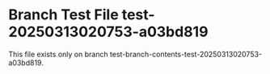 # Branch Test File test-20250313020753-a03bd819

This file exists only on branch test-branch-contents-test-20250313020753-a03bd819.